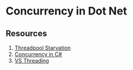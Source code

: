 # Concurrency in Dot Net

## Resources
1. [Threadpool Starvation](ThreadPoolStarvation/README.md)
2. [Concurrency in C#](ConcurrencyInC#/README.md)
3. [VS Threading](VsThreading/README.md)